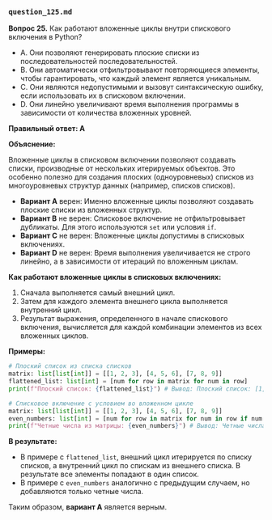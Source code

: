### `question_125.md`

**Вопрос 25.** Как работают вложенные циклы внутри спискового включения в Python?

- A. Они позволяют генерировать плоские списки из последовательностей последовательностей.
- B. Они автоматически отфильтровывают повторяющиеся элементы, чтобы гарантировать, что каждый элемент является уникальным.
- C. Они являются недопустимыми и вызовут синтаксическую ошибку, если использовать их в списковом включении.
- D. Они линейно увеличивают время выполнения программы в зависимости от количества вложенных уровней.

**Правильный ответ: A**

**Объяснение:**

Вложенные циклы в списковом включении позволяют создавать списки, производные от нескольких итерируемых объектов. Это особенно полезно для создания плоских (одноуровневых) списков из многоуровневых структур данных (например, списков списков).

*   **Вариант A** верен:  Именно вложенные циклы позволяют создавать плоские списки из вложенных структур.
*   **Вариант B** не верен:  Списковое включение не отфильтровывает дубликаты. Для этого используются `set` или условия `if`.
*   **Вариант C** не верен: Вложенные циклы допустимы в списковых включениях.
*   **Вариант D** не верен:  Время выполнения увеличивается не строго линейно, а в зависимости от итераций по вложенным циклам.

**Как работают вложенные циклы в списковых включениях:**

1.  Сначала выполняется самый внешний цикл.
2.  Затем для каждого элемента внешнего цикла выполняется внутренний цикл.
3.  Результат выражения, определенного в начале спискового включения, вычисляется для каждой комбинации элементов из всех вложенных циклов.

**Примеры:**

```python
# Плоский список из списка списков
matrix: list[list[int]] = [[1, 2, 3], [4, 5, 6], [7, 8, 9]]
flattened_list: list[int] = [num for row in matrix for num in row]
print(f"Плоский список: {flattened_list}") # Вывод: Плоский список: [1, 2, 3, 4, 5, 6, 7, 8, 9]

# Списковое включение с условием во вложенном цикле
matrix: list[list[int]] = [[1, 2, 3], [4, 5, 6], [7, 8, 9]]
even_numbers: list[int] = [num for row in matrix for num in row if num % 2 == 0]
print(f"Четные числа из матрицы: {even_numbers}") # Вывод: Четные числа из матрицы: [2, 4, 6, 8]

```

**В результате:**
* В примере с `flattened_list`, внешний цикл итерируется по списку списков, а внутренний цикл по спискам из внешнего списка. В результате все элементы попадают в один список.
* В примере с `even_numbers` аналогично с предыдущим случаем, но добавляются только четные числа.
  
Таким образом, **вариант A** является верным.
